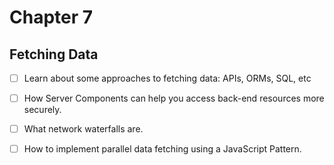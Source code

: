 # Chapter 7

## Fetching Data

- [ ] Learn about some approaches to fetching data: APIs, ORMs, SQL, etc

- [ ] How Server Components can help you access back-end resources more securely.

- [ ] What network waterfalls are.

- [ ] How to implement parallel data fetching using a JavaScript Pattern.